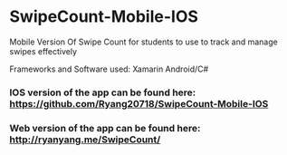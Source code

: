 # SwipeCount-Mobile-IOS
Mobile Version Of Swipe Count for students to use to track and manage swipes effectively

Frameworks and Software used: Xamarin Android/C#

### IOS version of the app can be found here: https://github.com/Ryang20718/SwipeCount-Mobile-IOS 

### Web version of the app can be found here: http://ryanyang.me/SwipeCount/
